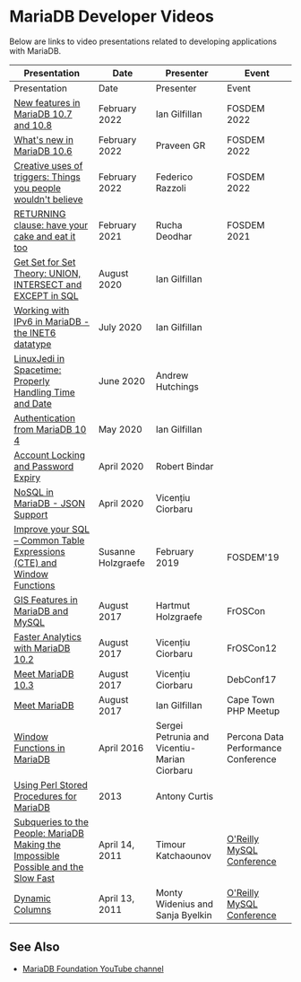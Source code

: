
# MariaDB Developer Videos

Below are links to video presentations related to developing applications with MariaDB.



| Presentation | Date | Presenter | Event |
| --- | --- | --- | --- |
| Presentation | Date | Presenter | Event |
| [New features in MariaDB 10.7 and 10.8](https://www.youtube.com/watch?v=6XR9HDBMv_s) | February 2022 | Ian Gilfillan | FOSDEM 2022 |
| [What's new in MariaDB 10.6](https://youtu.be/4bSeaSN9_BI) | February 2022 | Praveen GR | FOSDEM 2022 |
| [Creative uses of triggers: Things you people wouldn't believe](https://www.youtube.com/watch?v=-O2up6Fr9M0) | February 2022 | Federico Razzoli | FOSDEM 2022 |
| [RETURNING clause: have your cake and eat it too](https://www.youtube.com/watch?v=n-LTdEBeAT4) | February 2021 | Rucha Deodhar | FOSDEM 2021 |
| [Get Set for Set Theory: UNION, INTERSECT and EXCEPT in SQL](https://www.youtube.com/watch?v=UNi-fVSpRm0) | August 2020 | Ian Gilfillan |  |
| [Working with IPv6 in MariaDB - the INET6 datatype](https://www.youtube.com/watch?v=1zNOGGgUnlQ) | July 2020 | Ian Gilfillan |  |
| [LinuxJedi in Spacetime: Properly Handling Time and Date](https://www.youtube.com/watch?v=IV8q_mbZzEo) | June 2020 | Andrew Hutchings |  |
| [Authentication from MariaDB 10 4](https://www.youtube.com/watch?v=aWFG4uLbimM) | May 2020 | Ian Gilfillan |  |
| [Account Locking and Password Expiry](https://www.youtube.com/watch?v=AWM_fWZ3XIw) | April 2020 | Robert Bindar |  |
| [NoSQL in MariaDB - JSON Support](https://www.youtube.com/watch?v=sLE7jPETp8g) | April 2020 | Vicențiu Ciorbaru |
| [Improve your SQL – Common Table Expressions (CTE) and Window Functions](https://ftp.osuosl.org/pub/fosdem/2019/H.1301/improve_sql.mp4) | Susanne Holzgraefe | February 2019 | FOSDEM'19 |
| [GIS Features in MariaDB and MySQL](https://media.ccc.de/v/froscon2017-2034-gis_features_in_mariadb_and_mysql) | August 2017 | Hartmut Holzgraefe | FrOSCon |
| [Faster Analytics with MariaDB 10.2](https://media.ccc.de/v/froscon2017-1940-faster_analytics_with_mariadb_10_2) | August 2017 | Vicențiu Ciorbaru | FrOSCon12 |
| [Meet MariaDB 10.3](https://www.slideshare.net/vicentiuciorbaru/meet-mariadb-103-debconf-2017) | August 2017 | Vicențiu Ciorbaru | DebConf17 |
| [Meet MariaDB](https://www.slideshare.net/IanGilfillan2/meet-mariadb) | August 2017 | Ian Gilfillan | Cape Town PHP Meetup |
| [Window Functions in MariaDB](https://youtu.be/cTudv3m6vYM) | April 2016 | Sergei Petrunia and Vicentiu-Marian Ciorbaru | Percona Data Performance Conference |
| [Using Perl Stored Procedures for MariaDB](https://www.slideshare.net/AntonyTCurtis/using-perl-stored-procedures-for-mariadb) | 2013 | Antony Curtis |  |
| [Subqueries to the People: MariaDB Making the Impossible Possible and the Slow Fast](https://en.oreilly.com/mysql2011/public/schedule/detail/20238) | April 14, 2011 | Timour Katchaounov | [O'Reilly MySQL Conference](https://en.oreilly.com/mysql2011/) |
| [Dynamic Columns](https://en.oreilly.com/mysql2011/public/schedule/detail/17829) | April 13, 2011 | Monty Widenius and Sanja Byelkin | [O'Reilly MySQL Conference](https://en.oreilly.com/mysql2011/) |



## See Also


* [MariaDB Foundation YouTube channel](https://www.youtube.com/c/MariaDBFoundation)


